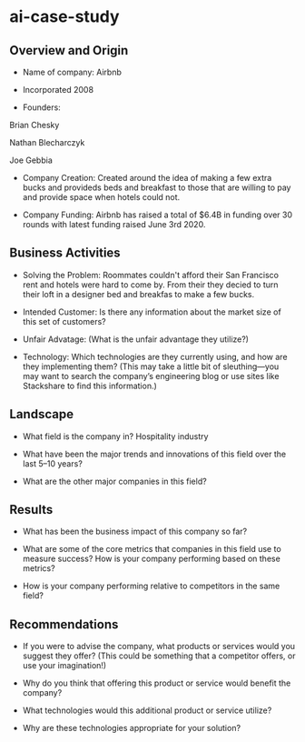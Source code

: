 # ai-case-study

## Overview and Origin

* Name of company: Airbnb

* Incorporated 2008

* Founders:

Brian Chesky

Nathan Blecharczyk

 Joe Gebbia

* Company Creation: Created around the idea of making a few extra bucks and provideds beds and breakfast to those that are willing to pay and provide space when hotels could not. 

* Company Funding: Airbnb has raised a total of $6.4B in funding over 30 rounds with latest funding raised June 3rd 2020. 

## Business Activities

* Solving the Problem: Roommates couldn't afford their San Francisco rent and hotels were hard to come by. From their they decied to turn their loft in a designer bed and breakfas to make a few bucks. 

* Intended Customer: Is there any information about the market size of this set of customers?

* Unfair Advatage: (What is the unfair advantage they utilize?)

* Technology: Which technologies are they currently using, and how are they implementing them? (This may take a little bit of sleuthing&mdash;you may want to search the company’s engineering blog or use sites like Stackshare to find this information.)

## Landscape

* What field is the company in? Hospitality industry

* What have been the major trends and innovations of this field over the last 5&ndash;10 years?

* What are the other major companies in this field?

## Results

* What has been the business impact of this company so far?

* What are some of the core metrics that companies in this field use to measure success? How is your company performing based on these metrics?

* How is your company performing relative to competitors in the same field?

## Recommendations

* If you were to advise the company, what products or services would you suggest they offer? (This could be something that a competitor offers, or use your imagination!)

* Why do you think that offering this product or service would benefit the company?

* What technologies would this additional product or service utilize?

* Why are these technologies appropriate for your solution?

